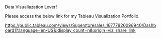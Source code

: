 Data Visualiazation Lover!

Please access the below link for my Tableau Visualization Portfolio.

https://public.tableau.com/views/Superstoresales_16777826096940/Dashboard1?:language=en-US&:display_count=n&:origin=viz_share_link
